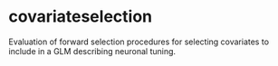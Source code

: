 # covariateselection
Evaluation of forward selection procedures for selecting covariates to include in a GLM describing neuronal tuning.
